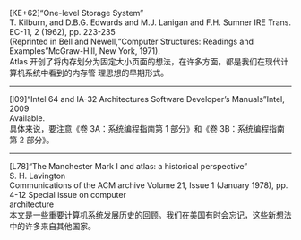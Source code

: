 [KE+62]“One-level Storage System”  
T. Kilburn, and D.B.G. Edwards and M.J. Lanigan and F.H. Sumner IRE Trans. EC-11, 2 (1962), pp. 223-235   
(Reprinted in Bell and Newell,“Computer Structures: Readings and Examples”McGraw-Hill, New York, 1971).   
Atlas 开创了将内存划分为固定大小页面的想法，在许多方面，都是我们在现代计算机系统中看到的内存管
理思想的早期形式。


---

[I09]“Intel 64 and IA-32 Architectures Software Developer’s Manuals”Intel, 2009  
Available.  
具体来说，要注意《卷 3A：系统编程指南第 1 部分》和《卷 3B：系统编程指南第 2 部分》。  

---

[L78]“The Manchester Mark I and atlas: a historical perspective”  
S. H. Lavington  
Communications of the ACM archive Volume 21, Issue 1 (January 1978), pp. 4-12 Special issue on computer  
architecture  
本文是一些重要计算机系统发展历史的回顾。我们在美国有时会忘记，这些新想法中的许多来自其他国家。